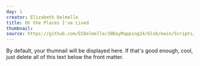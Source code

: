 ```yaml
---
day: 1
creator: Elizabeth Delmelle
title: Oh the Places I've Lived
thumbnail: 
source: https://github.com/ECDelmelle/30DayMapping24/blob/main/Scripts/Day1_Points.R # Add a link to your source code here
---
```


By default, your thumnail will be displayed here. If that's good enough, cool, just delete all of this text below the front matter.
